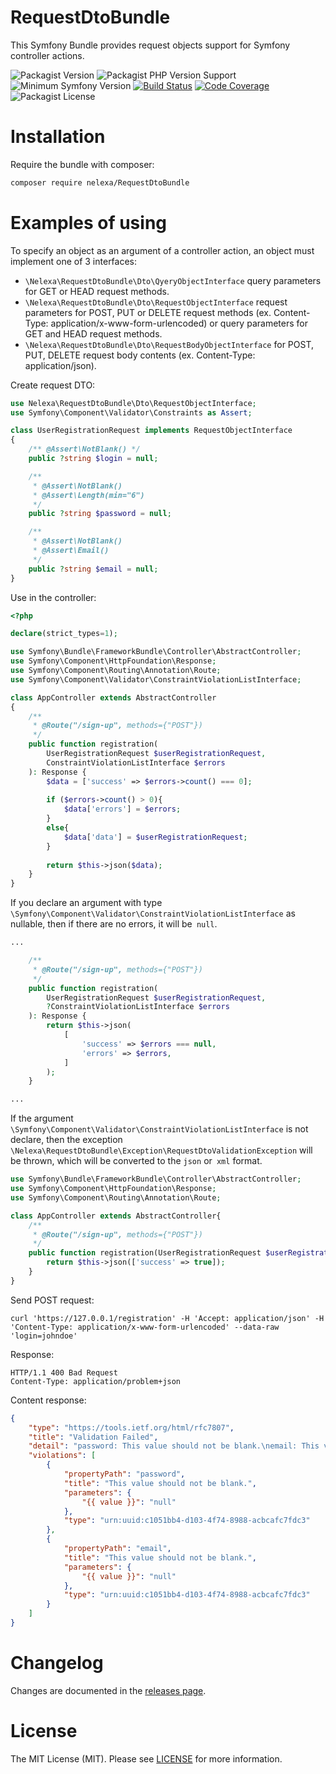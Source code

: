 # RequestDtoBundle

This Symfony Bundle provides request objects support for Symfony controller actions.

![Packagist Version](https://img.shields.io/packagist/v/nelexa/RequestDtoBundle)
![Packagist PHP Version Support](https://img.shields.io/packagist/php-v/nelexa/RequestDtoBundle)
![Minimum Symfony Version](https://img.shields.io/badge/Bundle%20for%20Symfony-%5E5.0-blue)
[![Build Status](https://travis-ci.org/Ne-Lexa/RequestDtoBundle.svg?branch=master)](https://travis-ci.org/Ne-Lexa/RequestDtoBundle)
[![Code Coverage](https://scrutinizer-ci.com/g/Ne-Lexa/RequestDtoBundle/badges/coverage.png?b=master)](https://scrutinizer-ci.com/g/Ne-Lexa/RequestDtoBundle/?branch=master)
![Packagist License](https://img.shields.io/packagist/l/nelexa/RequestDtoBundle)

# Installation
Require the bundle with composer:
```bash
composer require nelexa/RequestDtoBundle
```

# Examples of using
To specify an object as an argument of a controller action, an object must implement one of 3 interfaces:
- `\Nelexa\RequestDtoBundle\Dto\QyeryObjectInterface` query parameters for GET or HEAD request methods.
- `\Nelexa\RequestDtoBundle\Dto\RequestObjectInterface` request parameters for POST, PUT or DELETE request methods (ex. Content-Type: application/x-www-form-urlencoded) or query parameters for GET and HEAD request methods.
- `\Nelexa\RequestDtoBundle\Dto\RequestBodyObjectInterface` for POST, PUT, DELETE request body contents (ex. Content-Type: application/json).

Create request DTO:
```php
use Nelexa\RequestDtoBundle\Dto\RequestObjectInterface;
use Symfony\Component\Validator\Constraints as Assert;

class UserRegistrationRequest implements RequestObjectInterface
{
    /** @Assert\NotBlank() */
    public ?string $login = null;

    /**
     * @Assert\NotBlank()
     * @Assert\Length(min="6")
     */
    public ?string $password = null;

    /**
     * @Assert\NotBlank()
     * @Assert\Email()
     */
    public ?string $email = null;
}
``` 
Use in the controller:
```php
<?php

declare(strict_types=1);

use Symfony\Bundle\FrameworkBundle\Controller\AbstractController;
use Symfony\Component\HttpFoundation\Response;
use Symfony\Component\Routing\Annotation\Route;
use Symfony\Component\Validator\ConstraintViolationListInterface;

class AppController extends AbstractController
{
    /**
     * @Route("/sign-up", methods={"POST"})
     */
    public function registration(
        UserRegistrationRequest $userRegistrationRequest,
        ConstraintViolationListInterface $errors
    ): Response {
        $data = ['success' => $errors->count() === 0];
        
        if ($errors->count() > 0){
            $data['errors'] = $errors;
        }
        else{
            $data['data'] = $userRegistrationRequest;
        }
        
        return $this->json($data);
    }
}
```
If you declare an argument with type `\Symfony\Component\Validator\ConstraintViolationListInterface` as nullable, then if there are no errors, it will be` null`.
```php
...

    /**
     * @Route("/sign-up", methods={"POST"})
     */
    public function registration(
        UserRegistrationRequest $userRegistrationRequest,
        ?ConstraintViolationListInterface $errors
    ): Response {
        return $this->json(
            [
                'success' => $errors === null,
                'errors' => $errors,
            ]
        );
    }

...
```
If the argument `\Symfony\Component\Validator\ConstraintViolationListInterface` is not declare, then the exception `\Nelexa\RequestDtoBundle\Exception\RequestDtoValidationException` will be thrown, which will be converted to the `json` or` xml` format.
```php
use Symfony\Bundle\FrameworkBundle\Controller\AbstractController;
use Symfony\Component\HttpFoundation\Response;
use Symfony\Component\Routing\Annotation\Route;

class AppController extends AbstractController{
    /**
     * @Route("/sign-up", methods={"POST"})
     */
    public function registration(UserRegistrationRequest $userRegistrationRequest): Response {
        return $this->json(['success' => true]);
    }
}
```
Send POST request:
```
curl 'https://127.0.0.1/registration' -H 'Accept: application/json' -H 'Content-Type: application/x-www-form-urlencoded' --data-raw 'login=johndoe'
```
Response:
```text
HTTP/1.1 400 Bad Request
Content-Type: application/problem+json
```
Content response:
```json
{
    "type": "https://tools.ietf.org/html/rfc7807",
    "title": "Validation Failed",
    "detail": "password: This value should not be blank.\nemail: This value should not be blank.",
    "violations": [
        {
            "propertyPath": "password",
            "title": "This value should not be blank.",
            "parameters": {
                "{{ value }}": "null"
            },
            "type": "urn:uuid:c1051bb4-d103-4f74-8988-acbcafc7fdc3"
        },
        {
            "propertyPath": "email",
            "title": "This value should not be blank.",
            "parameters": {
                "{{ value }}": "null"
            },
            "type": "urn:uuid:c1051bb4-d103-4f74-8988-acbcafc7fdc3"
        }
    ]
}
```

# Changelog
Changes are documented in the [releases page](https://github.com/Ne-Lexa/RequestDtoBundle/releases).

# License
The MIT License (MIT). Please see [LICENSE](LICENSE) for more information.
